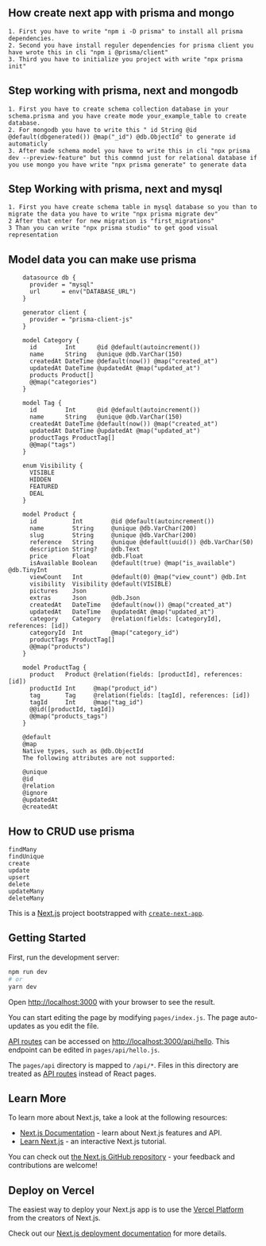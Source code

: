 ## How create next app with prisma and mongo
    1. First you have to write "npm i -D prisma" to install all prisma dependencies.
    2. Second you have install reguler dependencies for prisma client you have wrote this in cli "npm i @prisma/client"
    3. Third you have to initialize you project with write "npx prisma init"

## Step working with prisma, next and mongodb
    1. First you have to create schema collection database in your schema.prisma and you have create mode your_example_table to create database.
    2. For mongodb you have to write this " id String @id @default(dbgenerated()) @map("_id") @db.ObjectId" to generate id automaticly
    3. After made schema model you have to write this in cli "npx prisma dev --preview-feature" but this commnd just for relational database if you use mongo you have write "npx prisma generate" to generate data

## Step Working with prisma, next and mysql
    1. First you have create schema table in mysql database so you than to migrate the data you have to write "npx prisma migrate dev"
    2 After that enter for new migration is "first_migrations"
    3 Than you can write "npx prisma studio" to get good visual representation

## Model data you can make use prisma

        datasource db {
          provider = "mysql"
          url      = env("DATABASE_URL")
        }

        generator client {
          provider = "prisma-client-js"
        }

        model Category {
          id        Int      @id @default(autoincrement())
          name      String   @unique @db.VarChar(150)
          createdAt DateTime @default(now()) @map("created_at")
          updatedAt DateTime @updatedAt @map("updated_at")
          products Product[]
          @@map("categories")
        }

        model Tag {
          id        Int      @id @default(autoincrement())
          name      String   @unique @db.VarChar(150)
          createdAt DateTime @default(now()) @map("created_at")
          updatedAt DateTime @updatedAt @map("updated_at")
          productTags ProductTag[]
          @@map("tags")
        }

        enum Visibility {
          VISIBLE
          HIDDEN
          FEATURED
          DEAL
        }

        model Product {
          id          Int        @id @default(autoincrement())
          name        String     @unique @db.VarChar(200)
          slug        String     @unique @db.VarChar(200)
          reference   String     @unique @default(uuid()) @db.VarChar(50)
          description String?    @db.Text
          price       Float      @db.Float
          isAvailable Boolean    @default(true) @map("is_available") @db.TinyInt
          viewCount   Int        @default(0) @map("view_count") @db.Int
          visibility  Visibility @default(VISIBLE)
          pictures    Json
          extras      Json       @db.Json
          createdAt   DateTime   @default(now()) @map("created_at")
          updatedAt   DateTime   @updatedAt @map("updated_at")
          category    Category   @relation(fields: [categoryId], references: [id])
          categoryId  Int        @map("category_id")
          productTags ProductTag[]
          @@map("products")
        }

        model ProductTag {
          product   Product @relation(fields: [productId], references: [id])
          productId Int     @map("product_id")
          tag       Tag     @relation(fields: [tagId], references: [id])
          tagId     Int     @map("tag_id")
          @@id([productId, tagId])
          @@map("products_tags")
        }

        @default
        @map
        Native types, such as @db.ObjectId
        The following attributes are not supported:

        @unique
        @id
        @relation
        @ignore
        @updatedAt
        @createdAt


## How to CRUD use prisma 

    findMany
    findUnique
    create
    update
    upsert
    delete
    updateMany
    deleteMany



This is a [Next.js](https://nextjs.org/) project bootstrapped with [`create-next-app`](https://github.com/vercel/next.js/tree/canary/packages/create-next-app).

## Getting Started

First, run the development server:

```bash
npm run dev
# or
yarn dev
```

Open [http://localhost:3000](http://localhost:3000) with your browser to see the result.

You can start editing the page by modifying `pages/index.js`. The page auto-updates as you edit the file.

[API routes](https://nextjs.org/docs/api-routes/introduction) can be accessed on [http://localhost:3000/api/hello](http://localhost:3000/api/hello). This endpoint can be edited in `pages/api/hello.js`.

The `pages/api` directory is mapped to `/api/*`. Files in this directory are treated as [API routes](https://nextjs.org/docs/api-routes/introduction) instead of React pages.

## Learn More

To learn more about Next.js, take a look at the following resources:

- [Next.js Documentation](https://nextjs.org/docs) - learn about Next.js features and API.
- [Learn Next.js](https://nextjs.org/learn) - an interactive Next.js tutorial.

You can check out [the Next.js GitHub repository](https://github.com/vercel/next.js/) - your feedback and contributions are welcome!

## Deploy on Vercel

The easiest way to deploy your Next.js app is to use the [Vercel Platform](https://vercel.com/new?utm_medium=default-template&filter=next.js&utm_source=create-next-app&utm_campaign=create-next-app-readme) from the creators of Next.js.

Check out our [Next.js deployment documentation](https://nextjs.org/docs/deployment) for more details.
